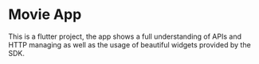 # Movie App

This is a flutter project, the app shows a full understanding of APIs and HTTP managing as well as the usage of beautiful widgets provided by the SDK. 
